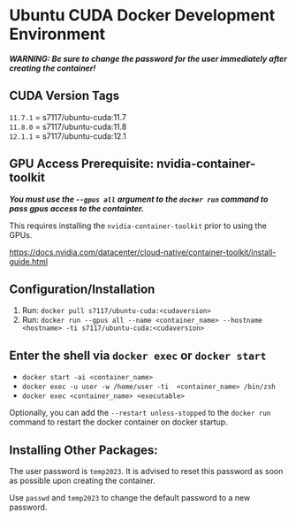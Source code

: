 # Ubuntu CUDA Docker Development Environment

**_WARNING: Be sure to change the password for the user immediately after creating the container!_**

## CUDA Version Tags

`11.7.1` = s7117/ubuntu-cuda:11.7  
`11.8.0` = s7117/ubuntu-cuda:11.8  
`12.1.1` = s7117/ubuntu-cuda:12.1  

## GPU Access Prerequisite: nvidia-container-toolkit

**_You must use the `--gpus all` argument to the `docker run` command to pass gpus access to the containter._**

This requires installing the `nvidia-container-toolkit` prior to using the GPUs.

https://docs.nvidia.com/datacenter/cloud-native/container-toolkit/install-guide.html

## Configuration/Installation

1. Run: `docker pull s7117/ubuntu-cuda:<cudaversion>`
2. Run: `docker run --gpus all --name <container_name> --hostname <hostname> -ti s7117/ubuntu-cuda:<cudaversion>`

## Enter the shell via `docker exec` or `docker start`

- `docker start -ai <container_name>`
- `docker exec -u user -w /home/user -ti  <container_name> /bin/zsh`
- `docker exec <container_name> <executable>`

Optionally, you can add the `--restart unless-stopped` to the `docker run` command to restart the docker container on docker startup.

## Installing Other Packages:

The user password is `temp2023`. It is advised to reset this password as soon as possible upon creating the container.

Use `passwd` and `temp2023` to change the default password to a new password.
